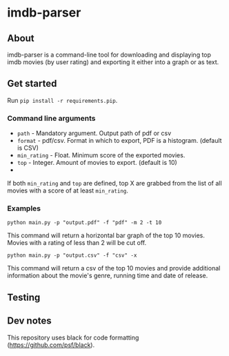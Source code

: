 # imdb-parser

## About
imdb-parser is a command-line tool for downloading and displaying top imdb movies
(by user rating) and exporting it either into a graph or as text.

## Get started

Run `pip install -r requirements.pip`.

### Command line arguments
- `path` - Mandatory argument. Output path of pdf or csv
- `format` - pdf/csv. Format in which to export, PDF is a histogram. (default is CSV)
- `min_rating` - Float. Minimum score of the exported movies.
- `top` - Integer. Amount of movies to export. (default is 10)
-

If both `min_rating` and `top` are defined, top X are grabbed from the list of
all movies with a score of at least `min_rating`.

### Examples

`python main.py -p "output.pdf" -f "pdf" -m 2 -t 10`

This command will return a horizontal bar graph of the top 10 movies. Movies with a rating of less than 2 will be cut
off.

`python main.py -p "output.csv" -f "csv" -x`

This command will return a csv of the top 10 movies and provide additional information about the movie's genre,
running time and date of release.

## Testing

## Dev notes
This repository uses black for code formatting (https://github.com/psf/black).
